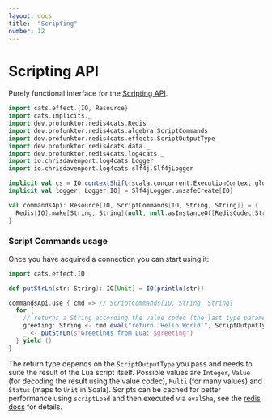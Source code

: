 ```yaml
---
layout: docs
title:  "Scripting"
number: 12
---
```


# Scripting API

Purely functional interface for the [Scripting API](https://redis.io/commands#scripting).

```scala mdoc:invisible
import cats.effect.{IO, Resource}
import cats.implicits._
import dev.profunktor.redis4cats.Redis
import dev.profunktor.redis4cats.algebra.ScriptCommands
import dev.profunktor.redis4cats.effects.ScriptOutputType
import dev.profunktor.redis4cats.data._
import dev.profunktor.redis4cats.log4cats._
import io.chrisdavenport.log4cats.Logger
import io.chrisdavenport.log4cats.slf4j.Slf4jLogger

implicit val cs = IO.contextShift(scala.concurrent.ExecutionContext.global)
implicit val logger: Logger[IO] = Slf4jLogger.unsafeCreate[IO]

val commandsApi: Resource[IO, ScriptCommands[IO, String, String]] = {
  Redis[IO].make[String, String](null, null.asInstanceOf[RedisCodec[String, String]]).widen[ScriptCommands[IO, String, String]]
}
```

### Script Commands usage

Once you have acquired a connection you can start using it:

```scala mdoc:silent
import cats.effect.IO

def putStrLn(str: String): IO[Unit] = IO(println(str))

commandsApi.use { cmd => // ScriptCommands[IO, String, String]
  for {
    // returns a String according the value codec (the last type parameter of ScriptCommands)
    greeting: String <- cmd.eval("return 'Hello World'", ScriptOutputType.Value)
    _ <- putStrLn(s"Greetings from Lua: $greeting")
  } yield ()
}
```

The return type depends on the `ScriptOutputType` you pass and needs to suite the result of the Lua script itself. Possible values are `Integer`, `Value` (for decoding the result using the value codec), `Multi` (for many values) and `Status` (maps to `Unit` in Scala). Scripts can be cached for better performance using `scriptLoad` and then executed via `evalSha`, see the [redis docs]((https://redis.io/commands#scripting)) for details.
